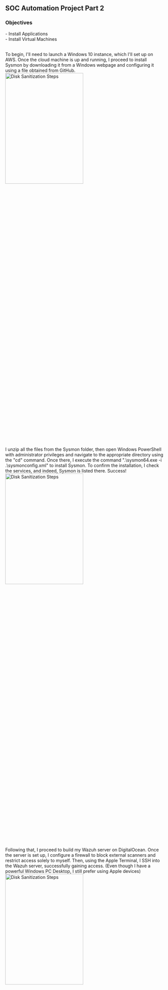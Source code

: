 <h2>SOC Automation Project Part 2</h2>

<h3>Objectives</h3>
- Install Applications 
<br />
- Install Virtual Machines
<br />
<br />

To begin, I'll need to launch a Windows 10 instance, which I'll set up on AWS. Once the cloud machine is up and running, I proceed to install Sysmon by downloading it from a Windows webpage and configuring it using a file obtained from GitHub. 
<br />
<img src="https://github.com/Yagoobz/https-github.com-Yagoobz-SOCAutomationLabPart2/assets/145611184/292bf34a-5175-4b19-a530-6d82bfbcb8b4" height="30%" width="70%" alt="Disk Sanitization Steps"/>

I unzip all the files from the Sysmon folder, then open Windows PowerShell with administrator privileges and navigate to the appropriate directory using the "cd" command. Once there, I execute the command ".\sysmon64.exe -i .\sysmonconfig.xml" to install Sysmon. To confirm the installation, I check the services, and indeed, Sysmon is listed there. Success! 
<br />
<img src="https://github.com/Yagoobz/SOCAutomationLabPart2/assets/145611184/a8a2cd0e-6787-46d2-b916-9fd62c527dfc" height="30%" width="70%" alt="Disk Sanitization Steps"/>

Following that, I proceed to build my Wazuh server on DigitalOcean. Once the server is set up, I configure a firewall to block external scanners and restrict access solely to myself. Then, using the Apple Terminal, I SSH into the Wazuh server, successfully gaining access. (Even though I have a powerful Windows PC Desktop, I still prefer using Apple devices)
<br />
<img src="https://github.com/Yagoobz/SOCAutomationLabPart2/assets/145611184/ea3888a5-eac4-430b-9369-a50fbccc05e2" height="30%" width="70%" alt="Disk Sanitization Steps"/>

Following the update and upgrade process, I begin installing Wazuh using a curl command obtained from their website. After a brief wait, the installation completes, and I make note of the username and password provided for accessing the Wazuh dashboard. Using the public IP address of the Wazuh server, I access the webpage via HTTPS, where I input the username and password, successfully gaining entry to the dashboard.
<br />
<img src="https://github.com/Yagoobz/SOCAutomationLabPart2/assets/145611184/cbf21b1c-4b5f-4576-9a3f-71b3e1107373" height="30%" width="70%" alt="Disk Sanitization Steps"/>

Next, I proceed to install TheHive, following a similar process to installing Wazuh. Using DigitalOcean, I create the server and configure a firewall, then SSH into the server from the Apple Terminal. The installation of TheHive requires three components: Java, Cassandra, and Elasticsearch, all of which I obtained from GitHub. After installing the prerequisites, I proceed to install each component, a process that typically takes about ten minutes to complete.
<br />
<img src="https://github.com/Yagoobz/SOCAutomationLabPart2/assets/145611184/9d2177fb-fd66-436e-85b9-51fc797e54e9" height="30%" width="70%" alt="Disk Sanitization Steps"/>
